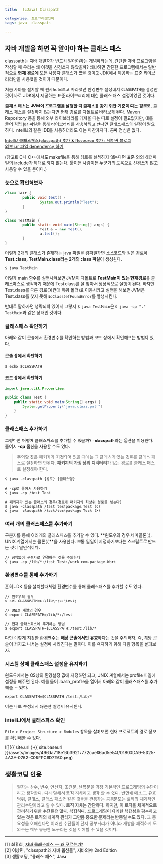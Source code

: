 ```yaml
---
title:  (☕️Java) Classpath

categories: 프로그래밍언어 
tags: java  classpath
 
---
```


  
  
## 자바 개발을 하면 꼭 알아야 하는 클래스 패스  
classpath는 자바 개발자가 반드시 알아야하는 개념이라는데, 간단한 자바 프로그램을 작성할 때 우리는 왜 이것을 신경쓰지 않았을까? 왜냐하면 간단한 프로그램에서는 일반적으로 **현재 경로에** 모든 사용자 클래스가 있을 것이고 JDK에서 제공하는 표준 라이브러리만을 사용했을 것이기 때문이다.  
  
처음 자바를 설치할 때 뭔지도 모르고 따라했던 환경변수 설정에서 `CLASSPATH`를 설정한 것이 바로 JDK에서 제공하는 표준 라이브러리에 대한 클래스 패스 설정이었던 것이다.  
  
  
**클래스 패스는 JVM이 프로그램을 실행할 때 클래스를 찾기 위한 기준이 되는 경로**로, 클래스 패스를 설정하지 않는다면 현재 경로를 디폴트로 바라보게 된다. Maven Repository 등을 통해 외부 라이브러리를 가져올 때는 따로 설정이 필요없지만, 예를 들어 직접 jar 파일을 통해 라이브러리를 사용하려고 한다면 클래스패스의 설정이 필요하다. IntelliJ와 같은 IDE를 사용하더라도 이는 마찬가지다. 공짜 점심은 없다.  
  
[IntelliJ 클래스패스(classpath) 추가 & Resource 추가 : 네이버 블로그](https://m.blog.naver.com/haskim0716n/221812414926)  
[외부 jar 파일 dependency 하기](https://blog.thereis.xyz/50)  
  
(참고로 C나 C++에서도 makefile을 통해 경로를 설정하지 않는다면 표준 외의 헤더파일의 include가 제대로 되지 않는다. 툴이든 사람이든 누군가의 도움으로 신경쓰지 않고 사용할 수 있을 뿐이다.)  
  
  
### 눈으로 확인해보자  
```java  
class Test {  
        public void test() {  
                System.out.println("Test");  
        }  
}  
  
class TestMain {  
        public static void main(String[] args) {  
                Test a = new Test();  
                a.test();  
        }  
}  
```  
  
이렇게 2개의 클래스가 존재하는 java 파일을 컴파일하면 소스코드와 같은 경로에 **Test.class, TestMain.class라는 2개의 class 파일**이 생성된다.  
  
`$ java TestMain`  
  
이렇게 main 함수를 실행시켜보면 JVM이 디폴트로 **TestMain이 있는 현재경로**를 클래스패스로 생각하기 때문에 Test.class를 잘 찾아서 정상적으로 실행이 된다. 하지만 Test.class를 다른 경로(예컨대 하위 폴더)로 이동시키고 실행을 해보면 JVM은 Test.class를 찾지 못해 `NoClassDefFoundError`를 발생시킨다.  
  
반대로 말하자면 생략되어 있어서 그렇지 `$ java TestMain`은 `$ java -cp "." TestMain`과 같은 상태인 것이다.  
  
  
### 클래스패스 확인하기  
아래와 같이 콘솔에서 환경변수를 확인하는 방법과 코드 상에서 확인해보는 방법이 있다.  
  
#### 콘솔 상에서 확인하기  
```shell  
$ echo $CLASSPATH  
```  
  
#### 코드 상에서 확인하기  
```java  
import java.util.Properties;  
  
public class Test {  
	public static void main(String[] args) {  
		System.getProperty("java.class.path")  
	}  
}  
```  
  
  
### 클래스패스 추가하기  
그렇다면 어떻게 클래스패스를 추가할 수 있을까? **-classpath**라는 옵션을 이용한다. 줄여서 **-cp** 옵션을 사용할 수도 있다.  
  
> 주의할 점은 패키지가 지정되어 있을 때에는 그 클래스가 있는 경로를 클래스 패스로 설정하면 안된다. **패키지의 가장 상위 디렉터리**가 있는 경로를 클래스 패스로 설정해야 한다.    
  
```shell  
$ java -classpath {경로} {클래스명}  
  
# -cp로 줄여서 사용하기  
$ java -cp /test Test  
  
# 패키지가 있는 클래스의 경우(경로에 패키지의 최상위 경로를 넣는다)  
$ java -classpath /test testpackage.Test (O)  
$ java -classpath /test/testpackage Test (X)   
```  
  
  
### 여러 개의 클래스패스를 추가하기  
구분자를 통해 여러개의 클래스패스를 추가할 수 있다. **윈도우의 경우 세미콜론(;), UNIX 계열에서는 콜론(:)**을 사용한다. 보통 일일이 지정하기보다는 스크립트로 만드는 것이 일반적이다.  
  
```shell  
// 공백없이 구분자로 연결하는 것을 주의한다  
$ java -cp /lib/*:/test Test:/work com.package.Work  
```  
  
  
### 환경변수를 통해 추가하기  
흔히 JDK 등을 설치할때처럼 환경변수를 통해 클래스패스를 추가할 수도 있다.  
  
```shell  
// 윈도우의 경우  
$ set CLASSPATH=c:\lib\*;c:\test;  
  
// UNIX 계열의 경우  
$ export CLASSPATH=/lib/*:/test  
  
// 현재 클래스패스에 추가하는 방법  
$ export CLASSPATH=$CLASSPATH:/test:/lib/*  
```  
  
다만 이렇게 지정한 환경변수는 **해당 콘솔에서만 유효**하다는 것을 주의하자. 즉, 해당 콘솔이 꺼지고 나서는 설정이 사라진다는 말이다. 이를 유지하기 위해 다음 항목을 살펴보자.  
  
  
### 시스템 상에 클래스패스 설정을 유지하기  
윈도우에서는 OS상의 환경설정 값에 지정하면 되고,  UNIX 계열에서는 profile 파일에 설정을 해주면 된다. 예를 들어 .bash_profile을 열어서 아래와 같이 클래스패스를 추가해줄 수 있다.  
  
```  
export CLASSPATH=$CLASSPATH:/test:/lib/*  
```  
  
이는 따로 수정되지 않는한 설정이 유지된다.  
  
### IntelliJ에서 클래스패스 확인  
`File > Project Structure > Modules` 항목을 살펴보면 현재 프로젝트의 경로 정보를 확인해볼 수 있다.  
  
![]({{ site.url }}{{ site.baseurl }}/assets/images/496da718e16b39217772cae86ad5e54f/01800DA9-5D25-4A3A-9752-C95FFC8D7E60.png)  
  
  
## 생활코딩 인용  
> 필자는 상수, 변수, 연산자, 조건문, 반복문을 가장 기본적인 프로그래밍의 수단이라고 생각한다. 다시 말해서 로직 자체라고 생각 할 수 있다. 반면에 메소드, 유효범위, 클래스, 클래스 패스와 같은 것들을 관통하는 공통분모는 로직의 체계적인 관리수단이라고 할 수 있다. **로직 자체는 간단하다. 하지만, 이 로직을 체계적으로 관리하기 위한 수단들은 많다. 복잡하다. 프로그래밍이 이러한 복잡성을 감수하고 있는 것은 로직의 체계적 관리가 그만큼 중요한 문제라는 반증일 수도 있다.** 그 중요성을 이해한다면 이러한 수단들이 단지 공부거리가 아니라 개발을 쾌적하게 도와주는 매우 유용한 도구라는 것을 이해할 수 있을 것이다.    
  
- - - -  
  
[1] 최홍희, [자바 클래스패스 — 왜 모르는가?](https://vvshinevv.tistory.com/70)  
[2] 이상민, "classpath와 자바 옵션들", 자바의神 2nd Edition  
[3] 생활코딩, "클래스 패스", Java   
